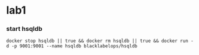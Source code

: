 # lab1


### start hsqldb 
```
docker stop hsqldb || true && docker rm hsqldb || true && docker run -d -p 9001:9001 --name hsqldb blacklabelops/hsqldb
```